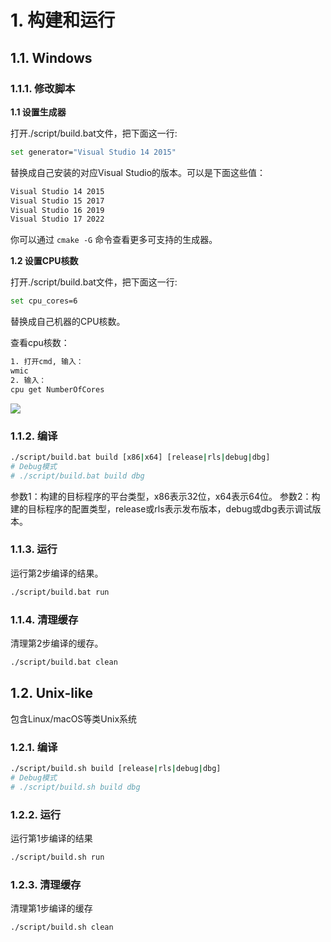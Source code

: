 # 1. 构建和运行

## 1.1. Windows

### 1.1.1. 修改脚本

**1.1 设置生成器**

打开./script/build.bat文件，把下面这一行:

```bash
set generator="Visual Studio 14 2015"
```

替换成自己安装的对应Visual Studio的版本。可以是下面这些值：

```bash
Visual Studio 14 2015
Visual Studio 15 2017
Visual Studio 16 2019
Visual Studio 17 2022
```

你可以通过 ```cmake -G``` 命令查看更多可支持的生成器。

**1.2 设置CPU核数**

打开./script/build.bat文件，把下面这一行:

```bash
set cpu_cores=6
```

替换成自己机器的CPU核数。

查看cpu核数：

```bash
1. 打开cmd, 输入：
wmic
2. 输入：
cpu get NumberOfCores
```

![](http://sunlogging.com/docs/common_util/imgs/win_cpu_core_num.png)

### 1.1.2. 编译

```bash
./script/build.bat build [x86|x64] [release|rls|debug|dbg]
# Debug模式
# ./script/build.bat build dbg
```

参数1：构建的目标程序的平台类型，x86表示32位，x64表示64位。
参数2：构建的目标程序的配置类型，release或rls表示发布版本，debug或dbg表示调试版本。

### 1.1.3. 运行

运行第2步编译的结果。

```bash
./script/build.bat run
```

### 1.1.4. 清理缓存

清理第2步编译的缓存。

```bash
./script/build.bat clean
```

## 1.2. Unix-like

包含Linux/macOS等类Unix系统

### 1.2.1. 编译

```bash
./script/build.sh build [release|rls|debug|dbg]
# Debug模式
# ./script/build.sh build dbg
```

### 1.2.2. 运行

运行第1步编译的结果

```bash
./script/build.sh run
```

### 1.2.3. 清理缓存

清理第1步编译的缓存

```bash
./script/build.sh clean
```
